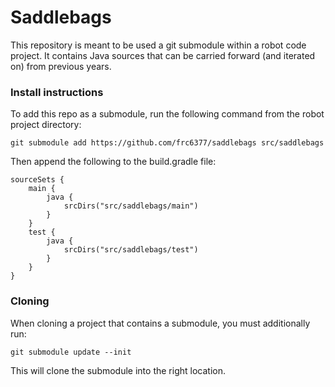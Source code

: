 # Saddlebags
This repository is meant to be used a git submodule within a robot code project. It contains Java sources that can be carried forward (and iterated on) from previous years.

### Install instructions
To add this repo as a submodule, run the following command from the robot project directory:

`git submodule add https://github.com/frc6377/saddlebags src/saddlebags`

Then append the following to the build.gradle file:

```
sourceSets {
    main {
        java {
            srcDirs("src/saddlebags/main")
        }
    }
    test {
        java {
            srcDirs("src/saddlebags/test")
        }
    }
}

```

### Cloning 
When cloning a project that contains a submodule, you must additionally run:

`git submodule update --init` 

This will clone the submodule into the right location.
